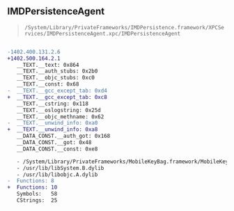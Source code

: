 ## IMDPersistenceAgent

> `/System/Library/PrivateFrameworks/IMDPersistence.framework/XPCServices/IMDPersistenceAgent.xpc/IMDPersistenceAgent`

```diff

-1402.400.131.2.6
+1402.500.164.2.1
   __TEXT.__text: 0x864
   __TEXT.__auth_stubs: 0x2b0
   __TEXT.__objc_stubs: 0xc0
   __TEXT.__const: 0x68
-  __TEXT.__gcc_except_tab: 0xd4
+  __TEXT.__gcc_except_tab: 0xc8
   __TEXT.__cstring: 0x118
   __TEXT.__oslogstring: 0x25d
   __TEXT.__objc_methname: 0x62
-  __TEXT.__unwind_info: 0xa0
+  __TEXT.__unwind_info: 0xa8
   __DATA_CONST.__auth_got: 0x168
   __DATA_CONST.__got: 0x48
   __DATA_CONST.__const: 0xe8

   - /System/Library/PrivateFrameworks/MobileKeyBag.framework/MobileKeyBag
   - /usr/lib/libSystem.B.dylib
   - /usr/lib/libobjc.A.dylib
-  Functions: 8
+  Functions: 10
   Symbols:   58
   CStrings:  25
 

```
